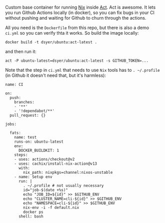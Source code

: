 Custom base container for running [Nix](https://nixos.org/nix/) inside [Act](https://github.com/nektos/act). Act is awesome. It lets you run Github Actions locally (in docker), so you can fix bugs in your CI without pushing and waiting for Github to churn through the actions.

All you need is the `Dockerfile` from this repo, but there is also a demo `ci.yml` so you can verify thta it works. So build the image locally:

```
docker build -t dsyer/ubuntu:act-latest .
```

and then run it:

```
act -P ubuntu-latest=dsyer/ubuntu:act-latest -s GITHUB_TOKEN=...
```

Note that the step in `ci.yml` that needs to use `Nix` tools has to `. ~/.profile` (in Github it doesn't need that, but it's harmless):

```
name: CI

on:
  push:
    branches:
    - '**'
    - '!dependabot/**'
  pull_request: {}

jobs:

  fats:
    name: test
    runs-on: ubuntu-latest
    env:
      DOCKER_BUILDKIT: 1
    steps:
    - uses: actions/checkout@v2
    - uses: cachix/install-nix-action@v13
      with:
        nix_path: nixpkgs=channel:nixos-unstable
    - name: Setup env
      run: |
        . ~/.profile # not usually necessary
        id="job-$(date +%s)"
        echo "JOB_ID=${id}" >> $GITHUB_ENV
        echo "CLUSTER_NAME=cli-${id}" >> $GITHUB_ENV
        echo "NAMESPACE=cli-${id}" >> $GITHUB_ENV
        nix-env -i -f default.nix
        docker ps
      shell: bash
```
